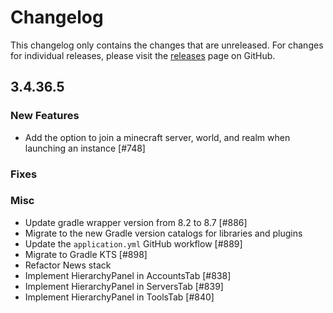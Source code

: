 # Changelog

This changelog only contains the changes that are unreleased. For changes for individual releases, please visit the
[releases](https://github.com/ATLauncher/ATLauncher/releases) page on GitHub.

## 3.4.36.5

### New Features

- Add the option to join a minecraft server, world, and realm when launching an instance [#748]

### Fixes

### Misc
- Update gradle wrapper version from 8.2 to 8.7 [#886]
- Migrate to the new Gradle version catalogs for libraries and plugins
- Update the `application.yml` GitHub workflow [#889]
- Migrate to Gradle KTS [#898]
- Refactor News stack
- Implement HierarchyPanel in AccountsTab [#838]
- Implement HierarchyPanel in ServersTab [#839]
- Implement HierarchyPanel in ToolsTab [#840]
